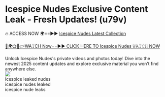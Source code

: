 # Icespice Nudes Exclusive Content Leak - Fresh Updates! (u79v)

🔥 ACCESS NOW 🌍==►► <a href="https://tinyurl.com/2mz8nhtm" rel="nofollow">Icespice Nudes Latest Collection</a>
<br><br>
[🔴🌍📺📱👉WA𝚃CH Now==►► CLICK HERE TO Icespice Nudes 𝚆𝙰𝚃𝙲𝙷 NOW](https://tinyurl.com/2mz8nhtm)
<br><br>
Unlock Icespice Nudes's private videos and photos today! Dive into the newest 2025 content updates and explore exclusive material you won’t find anywhere else.
<br>
<a href="https://tinyurl.com/2mz8nhtm" rel="nofollow" data-target="animated-image.originalLink"><img src="https://camo.githubusercontent.com/8a4f000d20f83aca3bf7ec5f350d767afa0574a8a352519fd8cfa583a6f93a33/68747470733a2f2f692e696d6775722e636f6d2f644a486b345a712e676966" data-canonical-src="https://i.imgur.com/dJHk4Zq.gif" style="max-width: 100%; display: inline-block;" data-target="animated-image.originalImage"></a>
<br>
icespice leaked nudes<br>
icespice nudes leaked<br>
icespice nude leaks